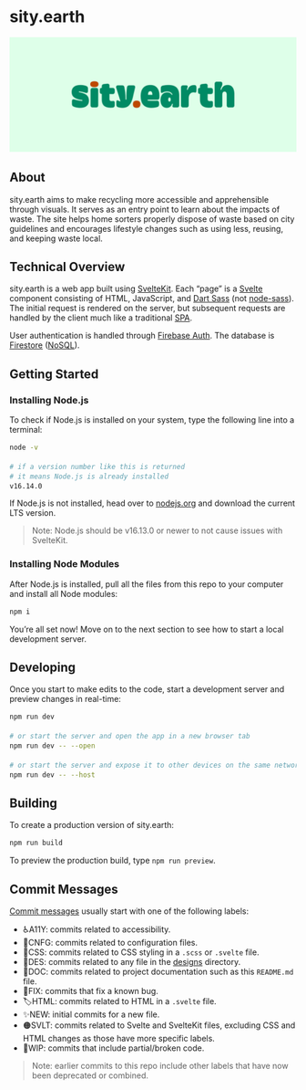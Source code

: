 # sity.earth

![sity.earth Logotype](designs/logos/GitHub-banner-1.png)

## About

sity.earth aims to make recycling more accessible and apprehensible through visuals. It serves as an entry point to learn about the impacts of waste. The site helps home sorters properly dispose of waste based on city guidelines and encourages lifestyle changes such as using less, reusing, and keeping waste local.

## Technical Overview

sity.earth is a web app built using [SvelteKit](https://kit.svelte.dev/). Each “page” is a [Svelte](https://svelte.dev/) component consisting of HTML, JavaScript, and [Dart Sass](https://sass-lang.com/dart-sass) (not [node-sass](https://www.npmjs.com/package/node-sass)). The initial request is rendered on the server, but subsequent requests are handled by the client much like a traditional [SPA](https://en.wikipedia.org/wiki/Single-page_application).

User authentication is handled through [Firebase Auth](https://firebase.google.com/docs/auth). The database is [Firestore](https://firebase.google.com/docs/firestore) ([NoSQL](https://en.wikipedia.org/wiki/NoSQL)).


## Getting Started

### Installing Node.js

To check if Node.js is installed on your system, type the following line into a terminal: 

```bash
node -v

# if a version number like this is returned
# it means Node.js is already installed
v16.14.0
```

If Node.js is not installed, head over to [nodejs.org](https://nodejs.org/en/) and download the current LTS version. 

> Note: Node.js should be v16.13.0 or newer to not cause issues with SvelteKit.

### Installing Node Modules

After Node.js is installed, pull all the files from this repo to your computer and install all Node modules:

```bash
npm i
```

You’re all set now! Move on to the next section to see how to start a local development server.

## Developing

Once you start to make edits to the code, start a development server and preview changes in real-time:

```bash
npm run dev

# or start the server and open the app in a new browser tab
npm run dev -- --open

# or start the server and expose it to other devices on the same network
npm run dev -- --host
```

## Building

To create a production version of sity.earth:

```bash
npm run build
```

To preview the production build, type `npm run preview`.

## Commit Messages

[Commit messages](commits/main) usually start with one of the following labels:

- ♿️A11Y: commits related to accessibility.
- 🔧CNFG: commits related to configuration files.
- 💄CSS: commits related to CSS styling in a `.scss` or `.svelte` file.
- 📐DES: commits related to any file in the [designs](designs) directory.
- 📝DOC: commits related to project documentation such as this `README.md` file.
- 🐛FIX: commits that fix a known bug.
- 🏷️HTML: commits related to HTML in a `.svelte` file.
- ✨NEW: initial commits for a new file.
- 🟠SVLT: commits related to Svelte and SvelteKit files, excluding CSS and HTML changes as those have more specific labels.
- 🚧WIP: commits that include partial/broken code.

> Note: earlier commits to this repo include other labels that have now been deprecated or combined.